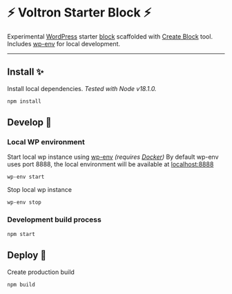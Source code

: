 # ⚡️ Voltron Starter Block ⚡ #
Experimental [WordPress](https://wordpress.org) starter [block](https://developer.wordpress.org/block-editor/) scaffolded with [Create Block](https://www.npmjs.com/package/@wordpress/create-block) tool. Includes [wp-env](https://www.npmjs.com/package/@wordpress/env) for local development.

---

## Install ✨
Install local dependencies. *Tested with Node v18.1.0.*
```
npm install
```
## Develop 🔮
### Local WP environment
Start local wp instance using [wp-env](https://developer.wordpress.org/block-editor/reference-guides/packages/packages-env/) *(requires [Docker](https://www.docker.com))*
By default wp-env uses port 8888, the local environment will be available at [localhost:8888](http://localhost:8888)
```
wp-env start
```
Stop local wp instance
```
wp-env stop
```
### Development build process 
```
npm start
```
## Deploy 💎
Create production build
```
npm build
```